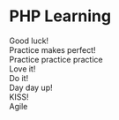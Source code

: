 # PHP Learning  
Good luck!  
Practice makes perfect!  
Practice practice practice  
Love it!  
Do it!  
Day day up!  
KISS!  
Agile
